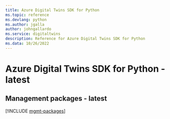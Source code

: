```yaml
---
title: Azure Digital Twins SDK for Python
ms.topic: reference
ms.devlang: python
ms.author: jgalla
author: johngallardo
ms.service: digitaltwins
description: Reference for Azure Digital Twins SDK for Python
ms.data: 10/26/2022
---
```

# Azure Digital Twins SDK for Python - latest

## Management packages - latest
[!INCLUDE [mgmt-packages](digital-twins-mgmt-index.md)]